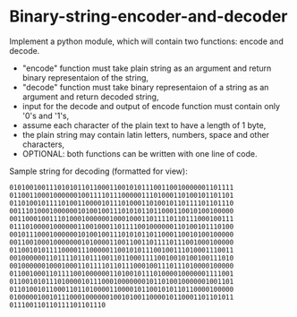 # Binary-string-encoder-and-decoder
  
Implement a python module, which will contain two functions: encode and decode.
  * "encode" function must take plain string as an argument and return binary representaion of the string,
  * "decode" function must take binary representaion of a string as an argument and return decoded string,
  * input for the decode and output of encode function must contain only '0's and '1's,
  * assume each character of the plain text to have a length of 1 byte,
  * the plain string may contain latin letters, numbers, space and other characters,
  * OPTIONAL: both functions can be written with one line of code.

Sample string for decoding (formatted for view):

	01010010011101010110110001100101011100110010000001101111
	01100110001000000100111101110000011101000110100101101101
	01101001011110100110000101110100011010010110111101101110
	00111010001000000101001001110101011011000110010100100000
	00110001001110100010000001000100011011110110111000100111
	01110100001000000110010001101111001000000110100101110100
	00101110001000000101001001110101011011000110010100100000
	00110010001000000010100001100110011011110111001000100000
	01100101011110000111000001100101011100100111010001110011
	00100000011011110110111001101100011110010010100100111010
	00100000010001000110111101101110001001110111010000100000
	01100100011011110010000001101001011101000010000001111001
	01100101011101000010111000100000001011010010000001001101
	01101001011000110110100001100001011001010110110000100000
	01000001001011100010000001001010011000010110001101101011
	011100110110111101101110
